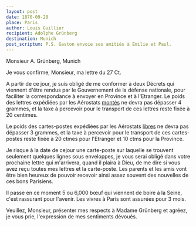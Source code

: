 ```yaml
---
layout: post
date: 1870-09-28
place: Paris
author: Louis Guillier
recipient: Adolphe Grünberg
destination: Munich
post_scriptum: P.S. Gaston envoie ses amitiés à Emilie et Paul.
---
```


Monsieur A. Grünberg, Munich


Je vous confirme, Monsieur, ma lettre du 27 Ct.

A partir de ce jour, je suis obligé de me conformer à deux Décrets qui viennent
d'être rendus par le Gouvernement de la défense nationale, pour faciliter la
correspondance à envoyer en Province et à l'Etranger. Le poids des lettres
expédiées par les Aérostats <ins>montés</ins> ne devra pas dépasser 4 grammes, et la
taxe à percevoir pour le transport de ces lettres reste fixée à 20 centimes.

Le poids des cartes-postes expédiées par les Aérostats <ins>libres</ins> ne
devra pas dépasser 3 grammes, et la taxe à percevoir pour le transport de ces
cartes-postes reste fixée à 20 ctmes pour l'Etranger et 10 ctms pour la
Province.

Je risque à la date de cejour une carte-poste sur laquelle se trouvent
seulement quelques lignes sous enveloppes, je vous serai obligé dans votre
prochaine lettre qui m'arrivera, quand il plaira à Dieu, de me dire si vous
avez reçu toutes mes lettres et la carte-poste. Les parents et les amis vont
être bien heureux de pouvoir recevoir ainsi assez souvent des nouvelles de ces
bons Parisiens.

Il passe en ce moment 5 ou 6,000 bœuf qui viennent de boire à la Seine, c'est
rassurant pour l'avenir. Les vivres à Paris sont assurées pour 3 mois.

Veuillez, Monsieur, présenter mes respects à Madame Grünberg et agréez, je vous
prie, l'expression de mes sentiments dévoués.
